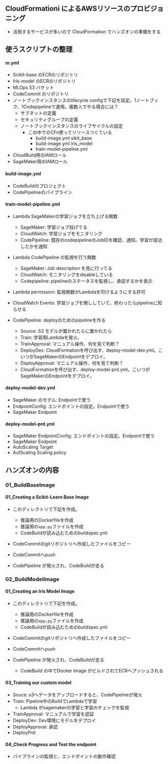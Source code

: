 ## CloudFormationi によるAWSリソースのプロビジョニング
- 活用するサービスが多いので CloudFormation でハンズオンの準備をする

## 使うスクリプトの整理
#### m.yml
- Scikit-base のECRのリポジトリ
- Iris-model のECRのリポジトリ
- MLOps S3 バケット
- CodeCommit のリポジトリ
- ノートブックインスタンスのlifecycle configで下記を設定。1ノートブック、1Codepipelineで運用。複数人でやる場合には？
    - サブネットの定義
    - セキュリティグループの定義
    - ノートブックインスタンスのライフサイクルの設定
        -  この中でのCFn使ってリソースつくている
            - build-image.yml sikit_base
            - build-image.yml iris_model
            - train-model-pipeline.yml 
- CloudBuild用のIAMロール
- SageMaker用のIAMロール

#### build-image.yml
- CodeBuildのプロジェクト
- CodePipelineのパイプライン

#### train-model-pipeline.yml
- Lambda SageMakerの学習ジョブを立ち上げる関数
    - SageMaker: 学習ジョブ投げてる
    - CloudWatch: 学習ジョブをモニタリング
    - CodePipeline: 既存のcodepipelineのJobIDを確認、通知。学習が成功したかを通知
    
- Lambda CodePipeline の監視を行う関数
    - SageMaker: Job description を見に行ってる
    - CloudWatch: モニタリングをdisableしている
    - Codepipeline: pipelineのステータスを監視し、承認するかを表示

- Lambda permission: 監視関数がLambdaを叩けるようにする許可
- CloudWatch Events: 学習ジョブを関ししていて、終わったらpipelineに知らせる
- CodePipeline: deployのためのpipelineを作る
    - Source: S3 モデルが置かれたらに置かれたら
    - Train: 学習用Lambdaを発火、
    - TrainApproval: マニュアル操作、何を見て判断？
    - DeployDev: CloudFormationを呼び出す、deploy-model-dev.yml。こいつがSageMakerのEndpointをデプロイ。
    - DeployApproval: マニュアル操作、何を見て判断？
    - CloudFormationを呼び出す、deploy-model-prd.yml。こいつがSageMakerのEndpointをデプロイ。

#### deploy-model-dev.yml
- SageMaker のモデル: Endpointで使う
- EndpointConfig: エンドポイントの設定。Endpointで使う
- SageMaker Endpoint

#### deploy-model-prd.yml
- SageMaker EndpointConfig: エンドポイントの設定。Endpointで使う
- SageMaker Endpoint
- AutoScaling Target
- AutScaling Scaling policy


## ハンズオンの内容
### 01_BuildBaseImage
#### 01_Creating a Scikit-Learn Base Image
- このディレクトリで下記を作成。
    - 推論用のDockerfileを作成
    - 推論用の`app.py`ファイルを作成
    - CodeBuildが読み込むためのbuildspec.yml

- CodeCommitのgitリポジトリへ作成したファイルをコピー
- CodeCommitへpush
- CodePipeline が発火され、CodeBuildが走る

### 02_BuildModelImage
#### 01_Creating an Iris Model Image
- このディレクトリで下記を作成。
    - 推論用のDockerfileを作成
    - 推論用の`app.py`ファイルを作成
    - CodeBuildが読み込むためのbuildspec.yml

- CodeCommitのgitリポジトリへ作成したファイルをコピー
- CodeCommitへpush
- CodePipeline が発火され、CodeBuildが走る
    - CodeBuild の中でDocker Image がビルドされてECRへプッシュされる
 
 #### 03_Training our custom model 
 - Souce: s3へデータをアップロードすると、CodePipelineが発火
 - Train: Pipeline中のBuildでLambdaで学習
    - Lambda がsagemakerの学習と学習のチェックを監視
 - TrainApproval: マニュアルで学習を認証
 - DeployDev: Dev環境にモデルをデプロイ
 - DeployApproval: 承認
 - DeployPrd:
 #### 04_Check Progress and Test the endpoint
 - パイプラインの監視と、エンドポイントの動作確認
